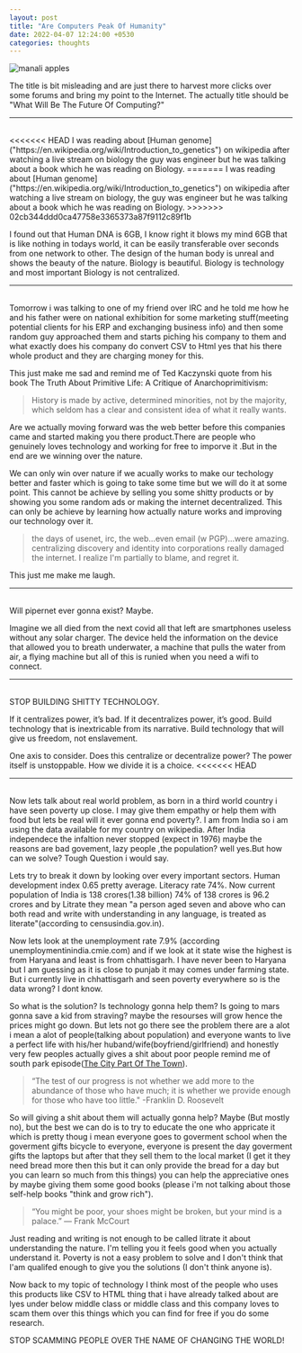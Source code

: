 ```yaml
---
layout: post
title: "Are Computers Peak Of Humanity"
date: 2022-04-07 12:24:00 +0530
categories: thoughts
---
```

![manali apples](https://images.unsplash.com/photo-1635395423237-db99927379d8?ixlib=rb-1.2.1&ixid=MnwxMjA3fDB8MHxwaG90by1wYWdlfHx8fGVufDB8fHx8&auto=format&fit=crop&w=870&q=80)

The title is bit misleading and are just there to harvest more clicks over some forums and bring my point to the Internet. The actually title should be "What Will Be The Future Of Computing?"

---
<br>
<<<<<<< HEAD
I was reading about [Human genome]("https://en.wikipedia.org/wiki/Introduction_to_genetics") on wikipedia after watching a live stream on biology the guy was engineer but he was talking about a book which he was reading on Biology.
=======
I was reading about [Human genome]("https://en.wikipedia.org/wiki/Introduction_to_genetics") on wikipedia after watching a live stream on biology, the guy was engineer but he was talking about a book which he was reading on Biology.
>>>>>>> 02cb344ddd0ca47758e3365373a87f9112c89f1b

I found out that Human DNA is 6GB, I know right it blows my mind 6GB that is like nothing in todays world, it can be easily transferable over seconds from one network to other. The design of the human body is unreal and shows the beauty of the nature. Biology is beautiful. Biology is technology and most important Biology is not centralized.


---

<br>
Tomorrow i was talking to one of my friend over IRC and he told me how he and his father were on national exhibition for some marketing stuff(meeting potential clients for his ERP and exchanging business info) and then some random guy approached them and starts piching his company to them and what exactly does his company do convert CSV to Html yes that his there whole product and they are charging money for this. 

This just make me sad and remind me of Ted Kaczynski quote from his book The Truth About Primitive Life: A Critique of Anarchoprimitivism:


> History is made by active, determined minorities, not by the majority, which seldom has a clear and consistent idea of what it really wants.


Are we actually moving forward was the web better before this companies came and started making you there product.There are people who genuinely loves technology and working for free to imporve it .But in the end are we winning over the nature. 


We can only win over nature if we acually works to make our techology better and faster which is going to take some time but we will do it at some point. This cannot be achieve by selling you some shitty products or by showing you some random ads or making the internet decentralized. This can only be achieve by learning how actually nature works and improving our technology over it.


> the days of usenet, irc, the web...even email (w PGP)...were amazing. centralizing discovery and identity into corporations really damaged the internet.
I realize I'm partially to blame, and regret it.


This just me make me laugh.

---

<br>
Will pipernet ever gonna exist? Maybe.

Imagine we all died from the next covid all that left are smartphones useless without any solar charger. The device held the information on the device that allowed you to breath underwater, a machine that pulls the water from air, a flying machine but all of this is runied when you need a wifi to connect.

---

<br>
STOP BUILDING SHITTY TECHNOLOGY.

If it centralizes power, it’s bad. If it decentralizes power, it’s good. Build technology that is inextricable from its narrative. Build technology that will give us freedom, not enslavement.

One axis to consider. Does this centralize or decentralize power? The power itself is unstoppable. How we divide it is a choice.
<<<<<<< HEAD

---

<br>
Now lets talk about real world problem, as born in a third world country i have seen poverty up close. I may give them empathy or help them with food but lets be real will it ever gonna end poverty?. I am from India so i am using the data available for my country on wikipedia. After India independece the infaltion never stopped (expect in 1976) maybe the reasons are bad govement, lazy people ,the population? well yes.But how can we solve? Tough Question i would say.

Lets try to break it down by looking over every important sectors. Human development index 0.65 pretty average. Literacy rate 74%. Now current population of India is 138 crores(1.38 billion) 74% of 138 crores is 96.2 crores and by Litrate they mean "a person aged seven and above who can both read and write with understanding in any language, is treated as literate"(according to censusindia.gov.in).

Now lets look at the unemployment rate 7.9% (according unemploymentinindia.cmie.com) and if we look at it state wise the highest is from Haryana and least is from chhattisgarh. I have never been to Haryana but I am guessing as it is close to punjab it may comes under farming state. But i currently live in chhattisgarh and seen poverty everywhere so is the data wrong? I dont know. 

So what is the solution? Is technology gonna help them? Is going to mars gonna save a kid from straving? maybe the resourses will grow hence the prices might go down. But lets not go there see the problem there are a alot i mean a alot of people(talking about population) and everyone wants to live a perfect life with his/her huband/wife(boyfriend/girlfriend) and honestly very few peoples actually gives a shit about poor people remind me of south park episode([The City Part Of The Town](https://www.youtube.com/watch?v=wYV00xG-Vuo)). 

>“The test of our progress is not whether we add more to the abundance of those who have much; it is whether we provide enough for those who have too little."
-Franklin D. Roosevelt


So will giving a shit about them will actually gonna help? Maybe (But mostly no), but the best we can do is to try to educate the one who appricate it which is pretty thoug i mean everyone goes to goverment school when the goverment gifts bicycle to everyone, everyone is present the day goverment gifts the laptops but after that they sell them to the local market (I get it they need bread more then this but it can only provide the bread for a day but you can learn so much from this things) you can help the appreciative ones by maybe giving them some good books (please i'm not talking about those self-help books "think and grow rich").

>“You might be poor, your shoes might be broken, but your mind is a palace.”
― Frank McCourt

Just reading and writing is not enough to be called litrate it about understanding the nature. I'm telling you it feels good when you actually understand it. Poverty is not a easy problem to solve and I don't think that I'am qualifed enough to give you the solutions (I don't think anyone is).

Now back to my topic of technology I think most of the people who uses this products like CSV to HTML thing that i have already talked about are lyes under below middle class or middle class and this company loves to scam them over this things which you can find for free if you do some research.

STOP SCAMMING PEOPLE OVER THE NAME OF CHANGING THE WORLD!